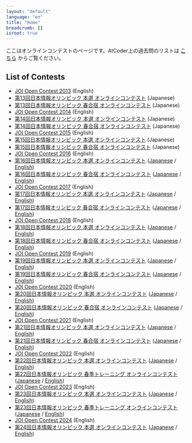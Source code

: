 ```yaml
---
layout: "default"
language: "en"
title: "Home"
breadcrumb: []
isroot: true
---
```


ここはオンラインコンテストのページです。AtCoder上の過去問のリストは [こちら](https://atcoder.jp/contests/archive?ratedType=0&category=200&keyword=) からご覧ください。

## List of Contests

- [JOI Open Contest 2013](open-2013/index.html) (English)
- [第13回日本情報オリンピック 本選 オンラインコンテスト](joi-ho-2014/index.html) (Japanese)
- [第13回日本情報オリンピック 春合宿 オンラインコンテスト](joi-sp-2014/index.html) (Japanese)
- [JOI Open Contest 2014](open-2014/index.html) (English)
- [第14回日本情報オリンピック 本選 オンラインコンテスト](joi-ho-2015/index.html) (Japanese)
- [第14回日本情報オリンピック 春合宿 オンラインコンテスト](joi-sp-2015/index.html) (Japanese)
- [JOI Open Contest 2015](open-2015/index.html) (English)
- [第15回日本情報オリンピック 本選 オンラインコンテスト](joi-ho-2016/index.html) (Japanese)
- [第15回日本情報オリンピック 春合宿 オンラインコンテスト](joi-sp-2016/index.html) (Japanese)
- [JOI Open Contest 2016](open-2016/index.html) (English)
- [第16回日本情報オリンピック 本選 オンラインコンテスト](joi-ho-2017/index.html) ([Japanese](joi-ho-2017/index.html) / [English](joi-ho-2017/index-en.html))
- [第16回日本情報オリンピック 春合宿 オンラインコンテスト](joi-sp-2017/index.html) ([Japanese](joi-sp-2017/index.html) / [English](joi-sp-2017/index-en.html))
- [JOI Open Contest 2017](open-2017/index.html) (English)
- [第17回日本情報オリンピック 本選 オンラインコンテスト](joi-ho-2018/index.html) ([Japanese](joi-ho-2018/index.html) / [English](joi-ho-2018/index-en.html))
- [第17回日本情報オリンピック 春合宿 オンラインコンテスト](joi-sp-2018/index.html) ([Japanese](joi-sp-2018/index.html) / [English](joi-sp-2018/index-en.html))
- [JOI Open Contest 2018](open-2018/index.html) (English)
- [第18回日本情報オリンピック 本選 オンラインコンテスト](joi-ho-2019/index.html) ([Japanese](joi-ho-2019/index.html) / [English](joi-ho-2019/index-en.html))
- [第18回日本情報オリンピック 春合宿 オンラインコンテスト](joi-sp-2019/index.html) ([Japanese](joi-sp-2019/index.html) / [English](joi-sp-2019/index-en.html))
- [JOI Open Contest 2019](open-2019/index.html) (English)
- [第19回日本情報オリンピック 本選 オンラインコンテスト](joi-ho-2020/index.html) ([Japanese](joi-ho-2020/index.html) / [English](joi-ho-2020/index-en.html))
- [第19回日本情報オリンピック 春合宿 オンラインコンテスト](joi-sp-2020/index.html) ([Japanese](joi-sp-2020/index.html) / [English](joi-sp-2020/index-en.html))
- [JOI Open Contest 2020](open-2020/index.html) (English)
- [第20回日本情報オリンピック 本選 オンラインコンテスト](joi-ho-2021/index.html) ([Japanese](joi-ho-2021/index.html) / [English](joi-ho-2021/index-en.html))
- [第20回日本情報オリンピック 春合宿 オンラインコンテスト](joi-sp-2021/index.html) ([Japanese](joi-sp-2021/index.html) / [English](joi-sp-2021/index-en.html))
- [JOI Open Contest 2021](open-2021/index.html) (English)
- [第21回日本情報オリンピック 本選 オンラインコンテスト](joi-ho-2022/index.html) ([Japanese](joi-ho-2022/index.html) / [English](joi-ho-2022/index-en.html))
- [第21回日本情報オリンピック 春合宿 オンラインコンテスト](joi-sp-2022/index.html) ([Japanese](joi-sp-2022/index.html) / [English](joi-sp-2022/index-en.html))
- [JOI Open Contest 2022](open-2022/index.html) (English)
- [第22回日本情報オリンピック 本選 オンラインコンテスト](joi-ho-2023/index.html) ([Japanese](joi-ho-2023/index.html) / [English](joi-ho-2023/index-en.html))
- [第22回日本情報オリンピック 春季トレーニング オンラインコンテスト](joi-sp-2023/index.html) ([Japanese](joi-sp-2023/index.html) / [English](joi-sp-2023/index-en.html))
- [JOI Open Contest 2023](open-2023/index.html) (English)
- [第23回日本情報オリンピック 本選 オンラインコンテスト](joi-ho-2024/index.html) ([Japanese](joi-ho-2024/index.html) / [English](joi-ho-2024/index-en.html))
- [第23回日本情報オリンピック 春季トレーニング オンラインコンテスト](joi-sp-2024/index.html) ([Japanese](joi-sp-2024/index.html) / [English](joi-sp-2024/index-en.html))
- [JOI Open Contest 2024](open-2024/index.html) (English)
- [第24回日本情報オリンピック 本選 オンラインコンテスト](joi-ho-2025/index.html) ([Japanese](joi-ho-2025/index.html) / [English](joi-ho-2025/index-en.html))

